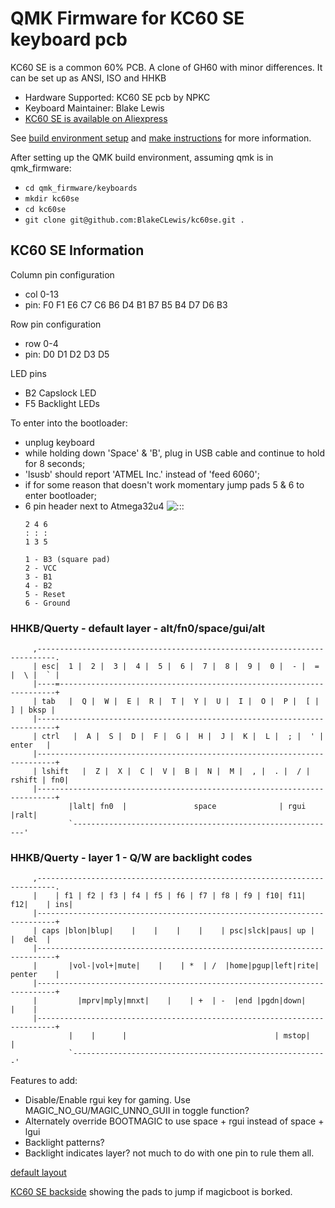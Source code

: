 QMK Firmware for KC60 SE keyboard pcb
========================

 KC60 SE is a common 60% PCB.
 A clone of GH60 with minor differences. 
 It can be set up as ANSI, ISO and HHKB

  * Hardware Supported:  KC60 SE pcb by NPKC
  * Keyboard Maintainer: Blake Lewis
  * [KC60 SE is available on Aliexpress](https://www.aliexpress.com/store/product/Free-shipping-GH60-PCB-KC60-SE-Fully-Programmable-For-DIY-Mechanical-Keyboard-Poker-Faceu-HHKB-Support/429151_32799437588.html?spm=2114.12010608.0.0.2995e5c0hNRgMH)

 See [build environment setup](https://docs.qmk.fm/build_environment_setup.html) and [make instructions](https://docs.qmk.fm/make_instructions.html) for more information.

 After setting up the QMK build environment, assuming qmk is in qmk_firmware:
 * ```cd qmk_firmware/keyboards```
 * ```mkdir kc60se```
 * ```cd kc60se```
 * ```git clone git@github.com:BlakeCLewis/kc60se.git .```

## KC60 SE Information
  Column pin configuration
  * col 0-13
  * pin: F0 F1 E6 C7 C6 B6 D4 B1 B7 B5 B4 D7 D6 B3
   
  Row pin configuration
  * row 0-4
  * pin: D0 D1 D2 D3 D5

  LED pins
  * B2 Capslock LED
  * F5 Backlight LEDs

  To enter into the bootloader:
  * unplug keyboard
  * while holding down 'Space' &amp; 'B', plug in USB cable and continue to hold for 8 seconds;
  * 'lsusb' should report 'ATMEL Inc.' instead of 'feed 6060';
  * if for some reason that doesn't work momentary jump pads 5 &amp; 6 to enter bootloader;
  * 6 pin header next to Atmega32u4
    ![:::](https://i.imgur.com/SGmCW3h.jpg)
    ```
    2 4 6
    : : :
    1 3 5
    ```
    ```
    1 - B3 (square pad)
    2 - VCC
    3 - B1
    4 - B2
    5 - Reset
    6 - Ground
    ```

  ### HHKB/Querty - default layer - alt/fn0/space/gui/alt
```
     ,--------------------------------------------------------------------------.
     | esc|  1 |  2 |  3 |  4 |  5 |  6 |  7 |  8 |  9 |  0 |  - |  = |  \ |  ` |
     |----=---------------------------------------------------------------------+
     | tab   |  Q |  W |  E |  R |  T |  Y |  U |  I |  O |  P |  [ |  ] | bksp |
     |--------------------------------------------------------------------------+
     | ctrl   |  A |  S |  D |  F |  G |  H |  J |  K |  L |  ; |  ' |  enter   |
     |--------------------------------------------------------------------------+
     | lshift   |  Z |  X |  C |  V |  B |  N |  M |  , |  . |  / | rshift | fn0|
     |--------------------------------------------------------------------------+
             |lalt| fn0  |               space              | rgui  |ralt|
             `-----------------------------------------------------------'
```
  ### HHKB/Querty - layer 1 - Q/W are backlight codes

```
     ,--------------------------------------------------------------------------.
     |    | f1 | f2 | f3 | f4 | f5 | f6 | f7 | f8 | f9 | f10| f11| f12|    | ins|
     |--------------------------------------------------------------------------+
     | caps |blon|blup|    |    |    |    |    | psc|slck|paus| up |    |  del  |
     |--------------------------------------------------------------------------+
     |       |vol-|vol+|mute|    |    | *  | /  |home|pgup|left|rite| penter    |
     |--------------------------------------------------------------------------+
     |         |mprv|mply|mnxt|    |    | +  | -  |end |pgdn|down|         |    |
     |--------------------------------------------------------------------------+
             |    |      |                                 | mstop|    |
             `---------------------------------------------------------'
``` 
  Features to add:
  *   Disable/Enable rgui key for gaming. Use MAGIC_NO_GU/MAGIC_UNNO_GUII in toggle function?
  * Alternately override BOOTMAGIC to use space + rgui instead of space + lgui
  * Backlight patterns?
  * Backlight indicates layer? not much to do with one pin to rule them all.


  [default layout](http://i.imgur.com/Y2xLF59.png)
  
  [KC60 SE backside](http://i.imgur.com/yrtG6N0.png) showing the pads to jump if magicboot is borked.
